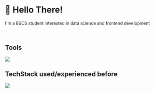 <!--
--->  

<h1> 👋 Hello There! </h1>
I'm a BSCS student interested in data science and frontend development
<p align="center">
  <br>
  
  <h2>Tools</h2>
   <a href="https://skillicons.dev">
    <img src="https://skillicons.dev/icons?i=vscode,visualstudio,vite,github,git,bash,figma,powershell" />
  </a>
  <br>
  <h2>TechStack used/experienced before</h2>
  <a href="https://skillicons.dev">
    <img src="https://skillicons.dev/icons?i=html,css,js,react,java,dotnet,py,c,cs,nodejs,php,angular,mysql,matlab,sass" />
  </a>
</p>


